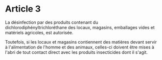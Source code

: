 # Article 3

La désinfection par des produits contenant du dichlorodiphényltrichloréthane des locaux, magasins, emballages vides et matériels agricoles, est autorisée.

Toutefois, si les locaux et magasins contiennent des matières devant servir à l'alimentation de l'homme et des animaux, celles-ci doivent être mises à l'abri de tout contact direct avec les produits insecticides dont il s'agit.

